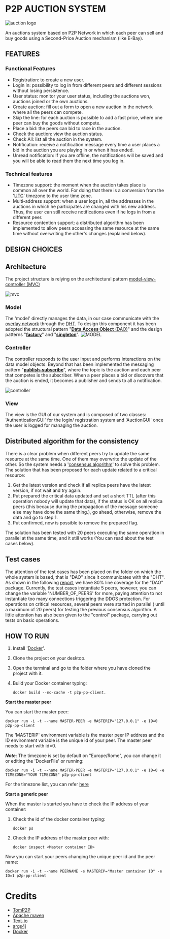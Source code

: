 # P2P AUCTION SYSTEM

![auction logo](http://ferrara.link/img/p2pAuctionMechanism2020/logo.jpg)

An auctions system based on P2P Network in which each peer can sell and buy goods using a Second-Price Auction mechanism (like E-Bay).

## FEATURES

### Functional Features

- Registration: to create a new user.
- Login in: possibility to log in from different peers and different sessions without losing persistence.
- User status: monitor your user status, including the auctions won, auctions joined or the own auctions.
- Create auction:  fill out a form to open a new auction in the network where all the peers can compete.
- Skip the line: for each auction is possible to add a fast price, where one peer can buy the goods without compete.
- Place a bid: the peers can bid to race in the auction.
- Check the auction:  view the auction status.
- Check All: list all the auction in the system.
- Notification: receive a notification message every time a user places a bid in the auction you are playing in or when it has ended.
- Unread notification: If you are offline, the notifications will be saved and you will be able to read them the next time you log in.

### Technical features

- Timezone support:  the moment when the auction takes place is common all over the world. For doing that there is a conversion from the '[UTC](https://en.wikipedia.org/wiki/Coordinated_Universal_Time)' timezone to the user time zone.
- Multi-address support:  when a user logs in, all the addresses in the auctions in which he participates are changed with his new address. Thus, the user can still receive notifications even if he logs in from a different peer.
- Resource contention support: a distributed algorithm has been implemented to allow peers accessing the same resource at the same time without overwriting the other's changes (explained below).

## DESIGN CHOICES

## Architecture

The project structure is relying on the architectural pattern [model-view-controller (MVC)](https://en.wikipedia.org/wiki/Model%E2%80%93view%E2%80%93controller)

![mvc](http://ferrara.link/img/p2pAuctionMechanism2020/mvc.png)

### Model

The 'model' directly manages the data, in our case communicate with the [overlay network](https://en.wikipedia.org/wiki/Overlay_network) through the [DHT](https://en.wikipedia.org/wiki/Distributed_hash_table). To design this component it has been adopted the structural pattern  "[**Data Access Object** (DAO)](https://www.oracle.com/technetwork/java/dataaccessobject-138824.html)" and the design patterns "[**factory**](https://www.tutorialspoint.com/design_pattern/factory_pattern.htm)" and "[**singleton**](https://www.tutorialspoint.com/design_pattern/singleton_pattern.htm)".    ![MODEL](http://ferrara.link/img/p2pAuctionMechanism2020/DAO.jpg)            

### Controller 

The controller responds to the user input and performs interactions on the data model objects.  Beyond that has been implemented the messaging pattern "[**publish-subscribe**](https://en.wikipedia.org/wiki/Publish%E2%80%93subscribe_pattern)", where the topic is the auction and each peer that competes is the subscriber. When a peer places a bid or discovers that the auction is ended, it becomes a publisher and sends to all a notification.

 ![controller](http://ferrara.link/img/p2pAuctionMechanism2020/control.jpg)                       

### View

The view is the GUI of our system and is composed of two classes: 'AuthenticationGUI' for the login/ registration system and 'AuctionGUI' once the user is logged for managing the auction.

## Distributed algorithm for the consistency

There is a clear problem when different peers try to update the same resource at the same time. One of them may overwrite the update of the other. So the system needs a '[consensus algorithm](https://whatis.techtarget.com/definition/consensus-algorithm)' to solve this problem. The solution that has been proposed for each update related to a critical resource: 

1. Get the latest version and check if all replica peers have the latest version, if not wait and try again.
2. Put prepared the critical data updated and set a short TTL (after this operation nobody will update that data), if the status is OK on all replica peers (this because during the propagation of the message someone else may have done the same thing.), go ahead, otherwise, remove the data and go to step 1.
3. Put confirmed, now is possible to remove the prepared flag.

The solution has been tested with 20 peers executing the same operation in parallel at the same time, and it still works (You can read about the test cases below).

## Test cases

The attention of the test cases has been placed on the folder on which the whole system is based, that is "DAO" since it communicates with the "DHT".
As shown in the following [report](http://ferrara.link/img/p2pAuctionMechanism2020/tests.jpg), we have 80% line coverage for the "DAO" package. Currently, the test cases instantiate 5 peers, however, you can change the variable 'NUMBER_OF_PEERS' for more, paying attention to not instantiate too many connections triggering the DDOS protection. For operations on critical resources, several peers were started in parallel ( until a maximum of 20 peers) for testing the previous consensus algorithm. A little attention has also been given to the "control" package, carrying out tests on basic operations.

## HOW TO RUN

1. Install '[Docker](https://docs.docker.com/install/)'.

2. Clone the project on your desktop.

3. Open the terminal and go to the folder where you have cloned the project with it.

4. Build your Docker container typing: 

   ```
   docker build --no-cache -t p2p-pp-client.
   ```

    

**Start the master peer**

You can start the master peer:

```
docker run -i -t --name MASTER-PEER -e MASTERIP="127.0.0.1" -e ID=0 p2p-pp-client
```

The 'MASTERIP' environment variable is the master peer IP address and the ID environment variable is the unique id of your peer. The master peer needs to start with id=0. 

***Note***: The timezone is set by default on "Europe/Rome", you can change it or editing the 'DockerFile' or running:

```
docker run -i -t --name MASTER-PEER -e MASTERIP="127.0.0.1" -e ID=0 -e TIMEZONE="YOUR TIMEZONE" p2p-pp-client
```

For the timezone list, you can refer [here](https://garygregory.wordpress.com/2013/06/18/what-are-the-java-timezone-ids/)

**Start a generic peer**

When the master is started you have to check the IP address of your container:

1. Check the id of the docker container typing: 

   ```
   docker ps
   ```

2. Check the IP address of the master peer with: 

   ```
   docker inspect <Master container ID> 
   ```

Now you can start your peers changing the unique peer id and the peer name:

```
docker run -i -t --name PEERNAME -e MASTERIP="Master container ID" -e ID=1 p2p-pp-client
```

# Credits

- [TomP2P](https://github.com/tomp2p/TomP2P)
- [Apache maven](https://github.com/apache/maven)
- [Text-io](https://github.com/beryx/text-io)
- [args4j](https://github.com/kohsuke/args4j)
- [Docker](https://www.docker.com/)